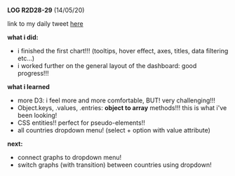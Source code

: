 **LOG R2D28-29** (14/05/20)

link to my daily tweet [here](https://twitter.com/Nightcoder2/status/1260798103537541120)


**what i did:**

- i finished the first chart!!! (tooltips, hover effect, axes, titles, data filtering etc...)
- i worked further on the general layout of the dashboard: good progress!!!


**what i learned**

- more D3: i feel more and more comfortable, BUT! very challenging!!!
- Object.keys, .values, .entries: **object to array** methods!!! this is what i've been looking!
- CSS entities!! perfect for pseudo-elements!!
- all countries dropdown menu! (select + option with value attribute)


**next:**

- connect graphs to dropdown menu!
- switch graphs (with transition) between countries using dropdown!
